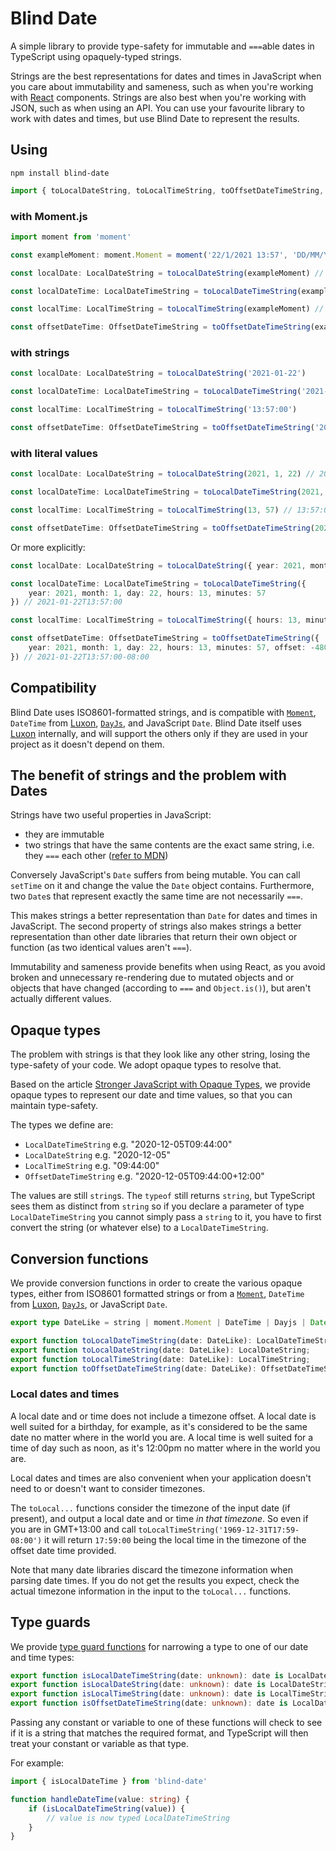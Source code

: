 # Blind Date

A simple library to provide type-safety for immutable and `===`able dates in TypeScript using opaquely-typed strings.

Strings are the best representations for dates and times in JavaScript when you care about immutability and sameness, such as when you're working with [React](https://reactjs.org) components. Strings are also best when you're working with JSON, such as when using an API. You can use your favourite library to work with dates and times, but use Blind Date to represent the results.

## Using

```shell
npm install blind-date
```

```typescript
import { toLocalDateString, toLocalTimeString, toOffsetDateTimeString, toLocalDateTimeString, LocalDateTimeString, LocalDateString, LocalTimeString, OffsetDateTimeString } from 'blind-date'
```

### with Moment.js

```typescript
import moment from 'moment'

const exampleMoment: moment.Moment = moment('22/1/2021 13:57', 'DD/MM/YYYY HH:mm')

const localDate: LocalDateString = toLocalDateString(exampleMoment) // 2021-01-22

const localDateTime: LocalDateTimeString = toLocalDateTimeString(exampleMoment) // 2021-01-22T13:57:00

const localTime: LocalTimeString = toLocalTimeString(exampleMoment) // 13:57:00

const offsetDateTime: OffsetDateTimeString = toOffsetDateTimeString(exampleMoment) // 2021-01-22T13:57:00+13:00
```

### with strings

```typescript
const localDate: LocalDateString = toLocalDateString('2021-01-22')

const localDateTime: LocalDateTimeString = toLocalDateTimeString('2021-01-22T13:57:00')

const localTime: LocalTimeString = toLocalTimeString('13:57:00')

const offsetDateTime: OffsetDateTimeString = toOffsetDateTimeString('2021-01-22T13:57:00-08:00')
```

### with literal values

```typescript
const localDate: LocalDateString = toLocalDateString(2021, 1, 22) // 2021-01-22

const localDateTime: LocalDateTimeString = toLocalDateTimeString(2021, 1, 22, 13, 57, 0) // 2021-01-22T13:57:00

const localTime: LocalTimeString = toLocalTimeString(13, 57) // 13:57:00

const offsetDateTime: OffsetDateTimeString = toOffsetDateTimeString(2021, 1, 22, 13, 57, 0, 0, -480) // 2021-01-22T13:57:00-08:00
```

Or more explicitly:

```typescript
const localDate: LocalDateString = toLocalDateString({ year: 2021, month: 1, day: 22 }) // 2021-01-22

const localDateTime: LocalDateTimeString = toLocalDateTimeString({
	year: 2021, month: 1, day: 22, hours: 13, minutes: 57
}) // 2021-01-22T13:57:00

const localTime: LocalTimeString = toLocalTimeString({ hours: 13, minutes: 57 }) // 13:57:00

const offsetDateTime: OffsetDateTimeString = toOffsetDateTimeString({
	year: 2021, month: 1, day: 22, hours: 13, minutes: 57, offset: -480
}) // 2021-01-22T13:57:00-08:00
```

## Compatibility

Blind Date uses ISO8601-formatted strings, and is compatible with [`Moment`](https://momentjs.com), `DateTime` from [Luxon](https://moment.github.io/luxon/), [`DayJs`](https://day.js.org), and JavaScript `Date`. Blind Date itself uses [Luxon](https://moment.github.io/luxon/) internally, and will support the others only if they are used in your project as it doesn't depend on them.

## The benefit of strings and the problem with Dates

Strings have two useful properties in JavaScript:

* they are immutable
* two strings that have the same contents are the exact same string, i.e. they `===` each other ([refer to MDN](https://developer.mozilla.org/en-US/docs/Web/JavaScript/Reference/Global_Objects/Object/is))

Conversely JavaScript's `Date` suffers from being mutable. You can call `setTime` on it and change the value the `Date` object contains. Furthermore, two `Date`s that represent exactly the same time are not necessarily `===`.

This makes strings a better representation than `Date` for dates and times in JavaScript. The second property of strings also makes strings a better representation than other date libraries that return their own object or function (as two identical values aren't `===`).

Immutability and sameness provide benefits when using React, as you avoid broken and unnecessary re-rendering due to mutated objects and or objects that have changed (according to `===` and `Object.is()`), but aren't actually different values.

## Opaque types

The problem with strings is that they look like any other string, losing the type-safety of your code. We adopt opaque types to resolve that.

Based on the article [Stronger JavaScript with Opaque Types](https://codemix.com/opaque-types-in-javascript/), we provide opaque types to represent our date and time values, so that you can maintain type-safety.

The types we define are:

* `LocalDateTimeString` e.g. "2020-12-05T09:44:00"
* `LocalDateString` e.g. "2020-12-05"
* `LocalTimeString` e.g. "09:44:00"
* `OffsetDateTimeString` e.g. "2020-12-05T09:44:00+12:00"

The values are still `string`s. The `typeof` still returns `string`, but TypeScript sees them as distinct from `string` so if you declare a parameter of type `LocalDateTimeString` you cannot simply pass a `string` to it, you have to first convert the string (or whatever else) to a `LocalDateTimeString`.

## Conversion functions

We provide conversion functions in order to create the various opaque types, either from ISO8601 formatted strings or from a [`Moment`](https://momentjs.com), `DateTime` from [Luxon](https://moment.github.io/luxon/), [`DayJs`](https://day.js.org), or JavaScript `Date`.

```typescript
export type DateLike = string | moment.Moment | DateTime | Dayjs | Date;

export function toLocalDateTimeString(date: DateLike): LocalDateTimeString;
export function toLocalDateString(date: DateLike): LocalDateString;
export function toLocalTimeString(date: DateLike): LocalTimeString;
export function toOffsetDateTimeString(date: DateLike): OffsetDateTimeString;
```

### Local dates and times

A local date and or time does not include a timezone offset. A local date is well suited for a birthday, for example, as it's considered to be the same date no matter where in the world you are. A local time is well suited for a time of day such as noon, as it's 12:00pm no matter where in the world you are.

Local dates and times are also convenient when your application doesn't need to or doesn't want to consider timezones.

The `toLocal...` functions consider the timezone of the input date (if present), and output a local date and or time _in that timezone_. So even if you are in GMT+13:00 and call `toLocalTimeString('1969-12-31T17:59-08:00')` it will return `17:59:00` being the local time in the timezone of the offset date time provided.

Note that many date libraries discard the timezone information when parsing date times. If you do not get the results you expect, check the actual timezone information in the input to the `toLocal...` functions.

## Type guards

We provide [type guard functions](https://www.typescriptlang.org/docs/handbook/advanced-types.html#type-guards-and-differentiating-types) for narrowing a type to one of our date and time types:

```typescript
export function isLocalDateTimeString(date: unknown): date is LocalDateTimeString;
export function isLocalDateString(date: unknown): date is LocalDateString;
export function isLocalTimeString(date: unknown): date is LocalTimeString;
export function isOffsetDateTimeString(date: unknown): date is LocalDateString;
```

Passing any constant or variable to one of these functions will check to see if it is a string that matches the required format, and TypeScript will then treat your constant or variable as that type.

For example:

```typescript
import { isLocalDateTime } from 'blind-date'

function handleDateTime(value: string) {
	if (isLocalDateTimeString(value)) {
		// value is now typed LocalDateTimeString
	}
}
```
